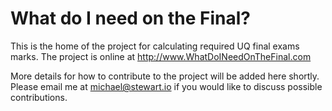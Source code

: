 # What do I need on the Final?

This is the home of the project for calculating required UQ final exams marks. The project is online at http://www.WhatDoINeedOnTheFinal.com

More details for how to contribute to the project will be added here shortly. Please email me at michael@stewart.io if you would like to discuss possible contributions. 
